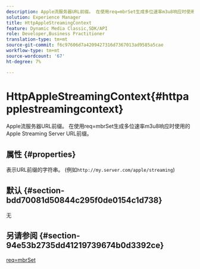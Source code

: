 ```yaml
---
description: Apple流服务器URL前缀。 在使用req=mbrSet生成多位速率m3u8响应时使用的Apple Streaming Server URL前缀。
solution: Experience Manager
title: HttpAppleStreamingContext
feature: Dynamic Media Classic,SDK/API
role: Developer,Business Practitioner
translation-type: tm+mt
source-git-commit: f6c97606d7a4209427316d7367013ad9585a5cae
workflow-type: tm+mt
source-wordcount: '67'
ht-degree: 7%

---
```



# HttpAppleStreamingContext{#httpapplestreamingcontext}

Apple流服务器URL前缀。 在使用req=mbrSet生成多位速率m3u8响应时使用的Apple Streaming Server URL前缀。

## 属性 {#properties}

表示URL前缀的字符串。 (例如`http://my.server.com/apple/streaming`)

## 默认 {#section-bdd70081d50844c295f0de0154c1d738}

无

## 另请参阅 {#section-94e53b2735dd41219739674b0d3392ce}

[req=mbrSet](../../../../../is-api/http-ref/image-serving-api-ref/c-http-protocol-reference/c-command-reference/r-req/r-mbrset.md#reference-603d75babde74508a878c27bd4cced73)
